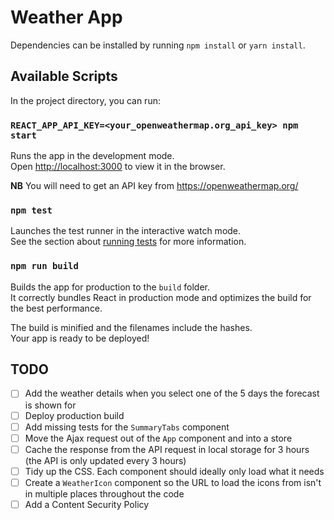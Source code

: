# Weather App

Dependencies can be installed by running `npm install` or `yarn install`.

## Available Scripts

In the project directory, you can run:

### `REACT_APP_API_KEY=<your_openweathermap.org_api_key> npm start`

Runs the app in the development mode.<br>
Open [http://localhost:3000](http://localhost:3000) to view it in the browser.

**NB** You will need to get an API key from https://openweathermap.org/

### `npm test`

Launches the test runner in the interactive watch mode.<br>
See the section about [running tests](#running-tests) for more information.

### `npm run build`

Builds the app for production to the `build` folder.<br>
It correctly bundles React in production mode and optimizes the build for the best performance.

The build is minified and the filenames include the hashes.<br>
Your app is ready to be deployed!

## TODO
- [ ] Add the weather details when you select one of the 5 days the forecast is shown for
- [ ] Deploy production build
- [ ] Add missing tests for the `SummaryTabs` component
- [ ] Move the Ajax request out of the `App` component and into a store
- [ ] Cache the response from the API request in local storage for 3 hours (the API is only updated every 3 hours)
- [ ] Tidy up the CSS. Each component should ideally only load what it needs
- [ ] Create a `WeatherIcon` component so the URL to load the icons from isn't in multiple places throughout the code
- [ ] Add a Content Security Policy
